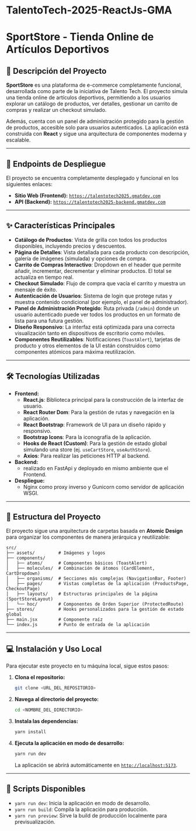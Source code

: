 # TalentoTech-2025-ReactJs-GMA
# SportStore - Tienda Online de Artículos Deportivos

## 📖 Descripción del Proyecto

**SportStore** es una plataforma de e-commerce completamente funcional, desarrollada como parte de la iniciativa de Talento Tech. El proyecto simula una tienda online de artículos deportivos, permitiendo a los usuarios explorar un catálogo de productos, ver detalles, gestionar un carrito de compras y realizar un checkout simulado.

Además, cuenta con un panel de administración protegido para la gestión de productos, accesible solo para usuarios autenticados. La aplicación está construida con **React** y sigue una arquitectura de componentes moderna y escalable.

---

## 🚀 Endpoints de Despliegue

El proyecto se encuentra completamente desplegado y funcional en los siguientes enlaces:

-   **Sitio Web (Frontend):** [`https://talentotech2025.gmatdev.com`](https://talentotech2025.gmatdev.com)
-   **API (Backend):** [`https://talentotech2025-backend.gmatdev.com`](https://talentotech2025-backend.gmatdev.com)

---

## ✨ Características Principales

-   **Catálogo de Productos**: Vista de grilla con todos los productos disponibles, incluyendo precios y descuentos.
-   **Página de Detalles**: Vista detallada para cada producto con descripción, galería de imágenes (simulada) y opciones de compra.
-   **Carrito de Compras Interactivo**: Dropdown en el header que permite añadir, incrementar, decrementar y eliminar productos. El total se actualiza en tiempo real.
-   **Checkout Simulado**: Flujo de compra que vacía el carrito y muestra un mensaje de éxito.
-   **Autenticación de Usuarios**: Sistema de login que protege rutas y muestra contenido condicional (por ejemplo, el panel de administrador).
-   **Panel de Administración Protegido**: Ruta privada (`/admin`) donde un usuario autenticado puede ver todos los productos en un formato de lista para una futura gestión.
-   **Diseño Responsivo**: La interfaz está optimizada para una correcta visualización tanto en dispositivos de escritorio como móviles.
-   **Componentes Reutilizables**: Notificaciones (`ToastAlert`), tarjetas de producto y otros elementos de la UI están construidos como componentes atómicos para máxima reutilización.

---

## 🛠️ Tecnologías Utilizadas

-   **Frontend:**
    -   **React.js**: Biblioteca principal para la construcción de la interfaz de usuario.
    -   **React Router Dom**: Para la gestión de rutas y navegación en la aplicación.
    -   **React Bootstrap**: Framework de UI para un diseño rápido y responsivo.
    -   **Bootstrap Icons**: Para la iconografía de la aplicación.
    -   **Hooks de React (Custom)**: Para la gestión de estado global simulando una store (ej. `useCartStore`, `useAuthStore`).
    -   **Axios**: Para realizar las peticiones HTTP al backend.
-   **Backend:**
    -   realizado en FastApi y deployado en mismo ambiente que el Frontend.
-   **Despliegue:**
    -   Nginx como proxy inverso y Gunicorn como servidor de aplicación WSGI.
---

## 📁 Estructura del Proyecto

El proyecto sigue una arquitectura de carpetas basada en **Atomic Design** para organizar los componentes de manera jerárquica y reutilizable:

```
src/
├── assets/         # Imágenes y logos
├── components/
│   ├── atoms/      # Componentes básicos (ToastAlert)
│   ├── molecules/  # Combinación de átomos (CardElement, CartDropdown)
│   ├── organisms/  # Secciones más complejas (NavigationBar, Footer)
│   ├── pages/      # Vistas completas de la aplicación (ProductsPage, CheckoutPage)
│   ├── layouts/    # Estructuras principales de la página (SportStoreLayout)
│   └── hoc/        # Componentes de Orden Superior (ProtectedRoute)
├── stores/         # Hooks personalizados para la gestión de estado global
├── main.jsx        # Componente raíz
└── index.js        # Punto de entrada de la aplicación
```

---

## 💻 Instalación y Uso Local

Para ejecutar este proyecto en tu máquina local, sigue estos pasos:

1.  **Clona el repositorio:**
    ```bash
    git clone <URL_DEL_REPOSITORIO>
    ```

2.  **Navega al directorio del proyecto:**
    ```bash
    cd <NOMBRE_DEL_DIRECTORIO>
    ```

3.  **Instala las dependencias:**
    ```bash
    yarn install
    ```

4.  **Ejecuta la aplicación en modo de desarrollo:**
    ```bash
    yarn run dev
    ```
    La aplicación se abrirá automáticamente en [`http://localhost:5173`](http://localhost:5173).

---

## 📜 Scripts Disponibles

-   `yarn run dev`: Inicia la aplicación en modo de desarrollo.
-   `yarn run build`: Compila la aplicación para producción.
-   `yarn run preview`: Sirve la build de producción localmente para previsualización.
